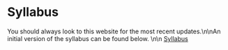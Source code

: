 Syllabus
============================

You should always look to this website for the most recent updates.\n\nAn initial version of the syllabus can be found below. \n\n
[Syllabus](https://github.com/SeverinoCenter/impactful_innovators_website/raw/master/https://rpi.box.com/s/ldy9h2bfaz00gek5a9cotyz21sboab95)
